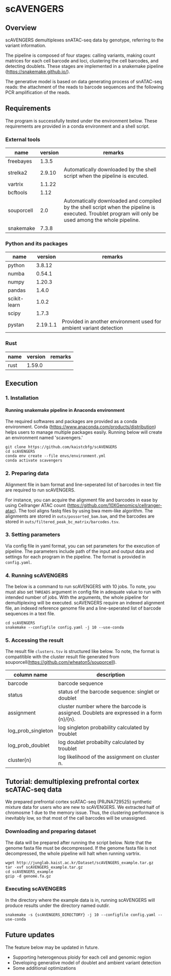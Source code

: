 # scAVENGERS

## Overview
scAVENGERS demultiplexes snATAC-seq data by genotype, referring to the variant information.

The pipeline is composed of four stages: calling variants, making count matrices for each cell barcode and loci, clustering the cell barcodes, and detecting doublets. These stages are implemented in a snakemake pipeline (https://snakemake.github.io/).

The generative model is based on data generating process of snATAC-seq reads: the attachment of the reads to barcode sequences and the following PCR amplification of the reads.

## Requirements
The program is successfully tested under the environment below. These requirements are provided in a conda environment and a shell script.
### External tools
|name|version|remarks|
|---|---|---|
|freebayes|1.3.5|
|strelka2|2.9.10|Automatically downloaded by the shell script when the pipeline is excuted.|
|vartrix|1.1.22|
|bcftools|1.12|
|souporcell|2.0|Automatically downloaded and compiled by the shell script when the pipeline is executed. Troublet program will only be used among the whole pipeline.|
|snakemake|7.3.8|
### Python and its packages
|name|version|remarks|
|---|---|---|
|python|3.8.12|
|numba|0.54.1|
|numpy|1.20.3|
|pandas|1.4.0|
|scikit-learn|1.0.2|
|scipy|1.7.3|
|pystan|2.19.1.1|Provided in another environment used for ambient variant detection|
### Rust
|name|version|remarks|
|---|---|---|
|rust|1.59.0|


## Execution
### 1. Installation

#### Running snakemake pipeline in Anaconda environment
The required softwares and packages are provided as a conda environment. Conda (https://www.anaconda.com/products/distribution) helps users to manage multiple packages easily. Running below will create an environment named 'scavengers.'
```
git clone https://github.com/kaistcbfg/scAVENGERS
cd scAVENGERS
conda env create --file envs/environment.yml
conda activate scavengers
```
### 2. Preparing data
Alignment file in bam format and line-seperated list of barcodes in text file are required to run scAVENGERS.

For instance, you can acquire the alignment file and barcodes in ease by using Cellranger ATAC count (https://github.com/10XGenomics/cellranger-atac). The tool aligns fastq files by using bwa mem-like algorithm. The alignments are stored in `outs/possorted_bam.bam`, and the barcodes are stored in `outs/filtered_peak_bc_matrix/barcodes.tsv`.

### 3. Setting parameters
Via config file in yaml format, you can set parameters for the execution of pipeline. The parameters include path of the input and output data and settings for each program in the pipeline. The format is provided in `config.yaml`. 

### 4. Running scAVENGERS
The below is a command to run scAVENGERS with 10 jobs. To note, you must also set `THREADS` argument in config file in adequate value to run with intended number of jobs. With the arguments, the whole pipeline for demultiplexing will be executed. scAVENGERS require an indexed alignment file, an indexed reference genome file and a line-seperated list of barcode sequences in a text file.
```
cd scAVENGERS
snakemake --configfile config.yaml -j 10 --use-conda
```


### 5. Accessing the result
The result file `clusters.tsv` is structured like below. To note, the format is compatitible with the cluster result file generated from souporcell(https://github.com/wheaton5/souporcell).

|column name|description|
|---|---|
|barcode|barcode sequence|
|status|status of the barcode sequence: singlet or doublet|
|assignment|cluster number where the barcode is assigned. Doublets are expressed in a form {n}/{n}.|
|log_prob_singleton|log singleton probability calculated by troublet|
|log_prob_doublet|log doublet probabilty calculated by troublet|
|cluster{n}|log likelihood of the assignment on cluster n.|

## Tutorial: demultiplexing prefrontal cortex scATAC-seq data
We prepared prefrontal cortex scATAC-seq (PRJNA729525) synthetic mixture data for users who are new to scAVENGERS. We extracted half of chromosme 1 due to the memory issue. Thus, the clustering performance is inevitably low, so that most of the call barcodes will be unassigned.
### Downloading and preparing dataset
The data will be prepared after running the script below. Note that the genome fasta file must be decompressed. If the genome fasta file is not decompressed, the whole pipeline will halt when running vartrix.
```
wget http://junglab.kaist.ac.kr/Dataset/scAVENGERS_example.tar.gz
tar -xvf scAVENGERS_example.tar.gz
cd scAVENGERS_example
gzip -d genome.fa.gz
```
### Executing scAVENGERS
In the directory where the example data is in, running scAVENGERS will produce results under the directory named outdir.
```
snakemake -s {scAVENGERS_DIRECTORY} -j 10 --configfile config.yaml --use-conda
```

## Future updates
The feature below may be updated in future.
- Supporting heterogenous ploidy for each cell and genomic region
- Developing generative model of doublet and ambient variant detection
- Some additional optimizations
